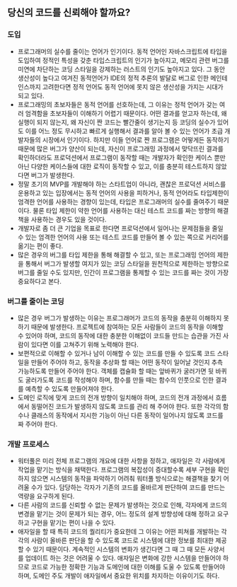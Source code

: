 ## 당신의 코드를 신뢰해야 할까요?

### 도입
- 프로그래머의 실수를 줄이는 언어가 인기이다. 동적 언어인 자바스크립트에 타입을 도입하여 정적인 특성을 갖춘 타입스크립트의 인기가 높아지고, 메모리 관련 버그를 미연에 차단하는 코딩 스타일을 강제하는 러스트의 인기도 높아지고 있다. 그 동안 생산성이 높다고 여겨진 동적언어가 IDE의 정적 추론의 발달로 버그로 인한 메인테인스까지 고려한다면 정적 언어도 동적 언어에 못지 않은 생산성을 가지는 시대가 되고 있다.
- 프로그래밍의 초보자들은 동적 언어를 선호하는데, 그 이유는 정적 언어가 갖는 여러 엄격함을 초보자들이 이해하기 어렵기 때문이다. 어떤 결과를 얻고자 하는데, 왜 실행이 되지 않는지, 왜 자신이 짠 코드는 빨간줄이 생기는지 등 코딩의 실수가 있어도 이를 어느 정도 무시하고 빠르게 실행해서 결과를 알아 볼 수 있는 언어가 초급 개발자들의 시장에서 인기이다. 하지만 이들 언어로 짠 프로그램은 어떻게든 동작하기 때문에 많은 버그가 양산이 되는데, 자신이 프로그래밍 과정에서 맞닥뜨린 결과를 확인하더라도 프로덕션에서 프로그램이 동작할 때는 개발자가 확인한 케이스 뿐만 아닌 다양한 케이스들에 대한 로직이 동작할 수 있고, 이를 충분히 테스트하지 않았다면 버그가 발생한다.
- 정말 초기의 MVP를 개발해야 하는 스타트업이 아니라, 괜찮은 프로덕션 서비스를 운용하고 있는 입장에서는 동적 언어의 사용을 피하거나, 동적 언어라도 타입제한이 엄격한 언어를 사용하는 경향이 있는데, 타입은 프로그래머의 실수를 줄여주기 때문이다. 물론 타입 제한이 약한 언어를 사용하는 대신 테스트 코드를 짜는 방향의 해결책을 사용하는 경우도 있을 것이다.
- 개발자로 좀 더 큰 기업을 목표로 한다면 프로덕션에서 일어나는 문제점들을 줄일 수 있는 엄격한 언어의 사용 또는 테스트 코드를 만들어 볼 수 있는 쪽으로 커리어를 옮기는 편이 좋다.
- 많은 경우의 버그를 타입 제한을 통해 해결할 수 있고, 또는 프로그래밍 언어의 제한을 통해서 버그가 발생할 여지가 있는 코딩 스타일을 원천적으로 제한하는 방향으로 버그를 줄일 수도 있지만, 인간이 프로그램을 통제할 수 있는 코드를 짜는 것이 가장 중요하다고 본다.

### 버그를 줄이는 코딩
- 많은 경우 버그가 발생하는 이유는 프로그래머가 코드의 동작을 충분히 이해하지 못하기 때문에 발생한다. 프로젝트에 참여하는 모든 사람들이 코드의 동작을 이해할 수 있어야 하며, 코드의 동작에 대한 충분한 이해없이 코드들 만드는 습관을 가진 사람이 있다면 이를 고쳐주기 위해 노력해야 한다.
- 보편적으로 이해할 수 있거나 남이 이해할 수 있는 코드를 만들 수 있도록 코드 스타일을 만들어 주어야 하고, 동작을 추상화 할 때는 어떤 동작이 일어날 것인지 추측 가능하도록 만들어 주어야 한다. 객체를 캡슐화 할 때는 앞바퀴가 굴러가면 뒷 바퀴도 굴러가도록 코드를 작성해야 하며, 함수를 만들 때는 함수의 인풋으로 인한 결과를 예측할 수 있도록 만들어져야 한다.
- 도메인 로직에 맞게 코드의 전개 방향이 일치해야 하며, 코드의 전개 과정에서 흐름에서 동떨어진 코드가 발생하지 않도록 코드를 관리 해 주어야 한다. 또한 각각의 함수나 클래스의 동작에서 지시한 기능이 아닌 다른 동작이 일어나지 않도록 코드를 짜 주어야 한다.

### 개발 프로세스
- 워터풀은 미리 전체 프로그램의 개요에 대한 사항을 정하고, 애자일은 각 사람에게 작업을 맡기는 방식을 채택한다. 프로그램의 복잡성이 증대할수록 세부 구현을 확인하지 않으면 시스템의 동작을 파악하기 어려춰 워터풀 방식으로는 해결책을 찾기 어려울 수가 있다. 담당하는 각자가 기존의 코드를 올바르게 판단하여 코드를 만드는 역량을 요구하게 된다.
- 다른 사람의 코드를 신뢰할 수 없는 문제가 발생하는 것으로 인해, 각자에게 코드의 변경을 맡기는 것이 문제가 되는 경우, 어느 정도의 설계 방향성에 대해 정하고 요구하고 구현을 맡기는 편이 나을 수 있다.
- 애자일을 할 때 특히 코드의 퀄리티가 중요한데 그 이유는 어떤 피쳐를 개발하는 각각의 사람이 올바른 판단을 할 수 있도록 코드로 시스템에 대한 정보를 최대한 제공 할 수 있기 때문이다. 계속적인 시스템의 변화가 생긴다면 그 때 그 때 모든 사양서를 업데이트 하는 것은 어려울 수 있다. 애자일은 변화에 강한 시스템을 만들어야 하므로 코드로 가능한 정확한 기능과 도메인에 대한 이해를 도울 수 있도록 만들어야 하며, 도메인 주도 개발이 애자일에서 중요한 위치를 차지하는 이유이기도 하다.

